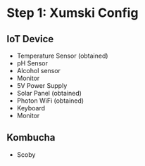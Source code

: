 # Step 1: Xumski Config

## IoT Device
* Temperature Sensor (obtained)
* pH Sensor
* Alcohol sensor
* Monitor 
* 5V Power Supply 
* Solar Panel (obtained)
* Photon WiFi (obtained)
* Keyboard
* Monitor

## Kombucha
* Scoby
